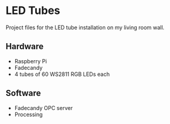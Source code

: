 # LED Tubes

Project files for the LED tube installation on my living room wall.

## Hardware

- Raspberry Pi
- Fadecandy
- 4 tubes of 60 WS2811 RGB LEDs each

## Software

- Fadecandy OPC server
- Processing
